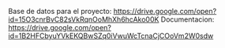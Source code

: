 Base de datos para el proyecto:
https://drive.google.com/open?id=15O3cnrBvC82sVkRqnOoMhXh6hcAko00K
Documentacion:
https://drive.google.com/open?id=1B2HFCbyuYVkEKQBwSZq0iVwuWcTcnaCjCOoVm2W0sdw
